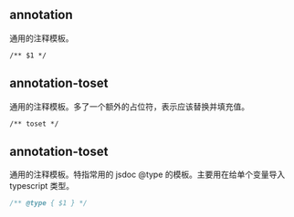 <!-- prettier-ignore-start -->

## annotation
通用的注释模板。
```d,typescript,javascript,scss
/** $1 */
```

## annotation-toset
通用的注释模板。多了一个额外的占位符，表示应该替换并填充值。
```typescript,javascript
/** toset */
```

## annotation-toset
通用的注释模板。特指常用的 jsdoc @type 的模板。主要用在给单个变量导入 typescript 类型。
```js
/** @type { $1 } */
```

<!-- prettier-ignore-end -->
